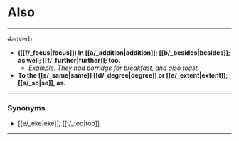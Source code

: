 # Also
---
#adverb
- **([[f/_focus|focus]]) In [[a/_addition|addition]]; [[b/_besides|besides]]; as well; [[f/_further|further]]; too.**
	- _Example: They had porridge for breakfast, and also toast._
- **To the [[s/_same|same]] [[d/_degree|degree]] or [[e/_extent|extent]]; [[s/_so|so]], as.**
---
### Synonyms
- [[e/_eke|eke]], [[t/_too|too]]
---
